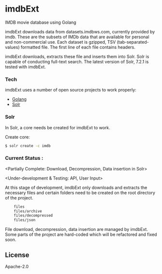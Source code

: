# imdbExt
IMDB movie database using Golang

imdbExt downloads data from datasets.imdbws.com, currently provided by imdb. These are the subsets of IMDb data that are available for personal and non-commercial use. Each dataset is gzipped, TSV (tab-separated-values) formatted file. The first line of each file contains headers.

imdbExt downloads, extracts these file and inserts them into  Solr. Solr is capable of conducting full-text search. The latest version of Solr, 7.2.1 is tested with imdbExt.
### Tech
imdbExt uses a number of open source projects to work properly:

* [Golang] 
* [Solr] 

### Solr
In Solr, a core needs be created for imdbExt to work.

Create core:
```sh
$ solr create -c imdb
```

### Current Status :

<Partially Complete: Download, Decompression, Data insertion in Solr> 

<Under-development & Testing: API, User Input>

At this stage of development, imdbExt only downloads and extracts the necessary files and certain folders need to be created on the root directory of the project.

```sh
    files
    files/archive
    files/decompressed
    files/json
```
File download, decompression, data insertion are managed by imdbExt. Some parts of the project are hard-coded which will be refactored and fixed soon.

License
----
Apache-2.0

[//]: # 
   [Golang]: <https://golang.org/>
   [Solr]: <http://lucene.apache.org/solr/>
